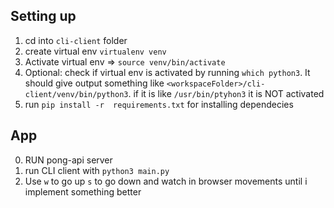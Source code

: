 ## Setting up
1. cd into `cli-client` folder
2. create virtual env `virtualenv venv`
3. Activate virtual env => `source venv/bin/activate`
4. Optional: check if virtual env is activated by running `which python3`. It should give output something like `<workspaceFolder>/cli-client/venv/bin/python3`. if it is like `/usr/bin/ptyhon3` it is NOT activated
5. run `pip install -r  requirements.txt` for installing dependecies

## App
0. RUN pong-api server
1. run CLI client with `python3 main.py`
2. Use `w` to go up `s` to go down and watch in browser movements until i implement something better
